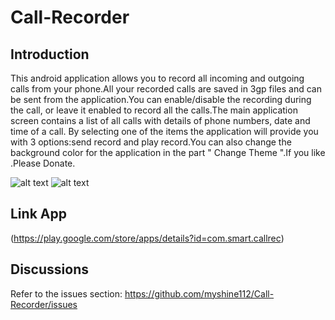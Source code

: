 Call-Recorder
=========================
Introduction
-----------------
This android application allows you to record all incoming and outgoing calls from your phone.All your recorded calls are saved in 3gp files and can be sent from the application.You can enable/disable the recording during the call, or leave it enabled to record all the calls.The main application screen contains a list of all calls with details of phone numbers, date and time of a call. By selecting one of the items the application will provide you with 3 options:send record and play record.You can also change the background color for the application in the part " Change Theme ".If you like .Please Donate.

![alt text](https://github.com/HarryHaiVn/Call-Recorder/blob/master/home.gif)
![alt text](https://github.com/HarryHaiVn/Call-Recorder/blob/master/menu.gif)

Link App
-----------------
(https://play.google.com/store/apps/details?id=com.smart.callrec)

Discussions
-----------------
Refer to the issues section: https://github.com/myshine112/Call-Recorder/issues

